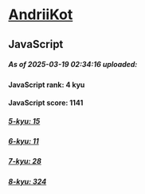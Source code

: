 # [AndriiKot](https://www.codewars.com/users/AndriiKot) 

## JavaScript

##### As of 2025-03-19 02:34:16 uploaded:

#### JavaScript rank: 4 kyu

#### JavaScript score: 1141

##### [5-kyu: 15](https://github.com/AndriiKot/JavaScript__CodeWars/tree/main/kyu-5)

##### [6-kyu: 11](https://github.com/AndriiKot/JavaScript__CodeWars/tree/main/kyu-6)

##### [7-kyu: 28](https://github.com/AndriiKot/JavaScript__CodeWars/tree/main/kyu-7)

##### [8-kyu: 324](https://github.com/AndriiKot/JavaScript__CodeWars/tree/main/kyu-8)

